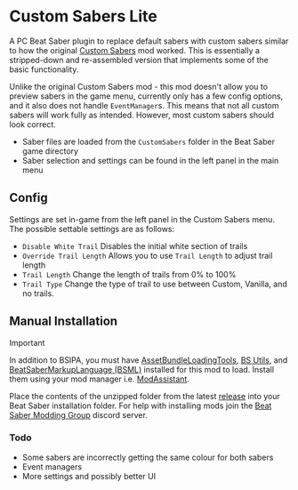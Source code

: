 # Custom Sabers Lite
A PC Beat Saber plugin to replace default sabers with custom sabers similar to how the original [Custom Sabers](https://github.com/Kylemc1413/CustomSaberPlugin) mod worked. This is essentially a stripped-down and re-assembled version that implements some of the basic functionality.

Unlike the original Custom Sabers mod - this mod doesn't allow you to preview sabers in the game menu, currently only has a few config options, and it also does not handle `EventManager`s. This means that not all custom sabers will work fully as intended. However, most custom sabers should look correct.

- Saber files are loaded from the `CustomSabers` folder in the Beat Saber game directory
- Saber selection and settings can be found in the left panel in the main menu

## Config
Settings are set in-game from the left panel in the Custom Sabers menu. The possible settable settings are as follows:
- `Disable White Trail` Disables the initial white section of trails 
- `Override Trail Length` Allows you to use `Trail Length` to adjust trail length
- `Trail Length` Change the length of trails from 0% to 100%
- `Trail Type` Change the type of trail to use between Custom, Vanilla, and no trails.

## Manual Installation
> [!IMPORTANT]
> In addition to BSIPA, you must have [AssetBundleLoadingTools](https://github.com/nicoco007/AssetBundleLoadingTools), [BS Utils](https://github.com/Kylemc1413/Beat-Saber-Utils), and [BeatSaberMarkupLanguage (BSML)](https://github.com/monkeymanboy/BeatSaberMarkupLanguage) installed for this mod to load. Install them using your mod manager i.e. [ModAssistant](https://bsmg.wiki/pc-modding.html#mod-assistant).

Place the contents of the unzipped folder from the latest [release](https://github.com/qqrz997/CustomSabersLite/releases/latest) into your Beat Saber installation folder. For help with installing mods join the [Beat Saber Modding Group](https://discord.gg/beatsabermods) discord server.

### Todo
- Some sabers are incorrectly getting the same colour for both sabers
- Event managers
- More settings and possibly better UI
